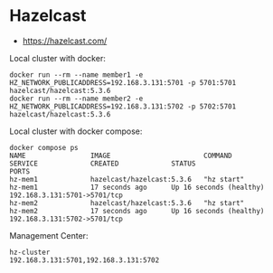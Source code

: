 # Hazelcast

- https://hazelcast.com/

Local cluster with docker:

```shell
docker run --rm --name member1 -e HZ_NETWORK_PUBLICADDRESS=192.168.3.131:5701 -p 5701:5701 hazelcast/hazelcast:5.3.6
docker run --rm --name member2 -e HZ_NETWORK_PUBLICADDRESS=192.168.3.131:5702 -p 5702:5701 hazelcast/hazelcast:5.3.6
```

Local cluster with docker compose:

```shell
docker compose ps
NAME                IMAGE                       COMMAND             SERVICE             CREATED             STATUS                    PORTS
hz-mem1             hazelcast/hazelcast:5.3.6   "hz start"          hz-mem1             17 seconds ago      Up 16 seconds (healthy)   192.168.3.131:5701->5701/tcp
hz-mem2             hazelcast/hazelcast:5.3.6   "hz start"          hz-mem2             17 seconds ago      Up 16 seconds (healthy)   192.168.3.131:5702->5701/tcp
```

Management Center:

```
hz-cluster
192.168.3.131:5701,192.168.3.131:5702
```